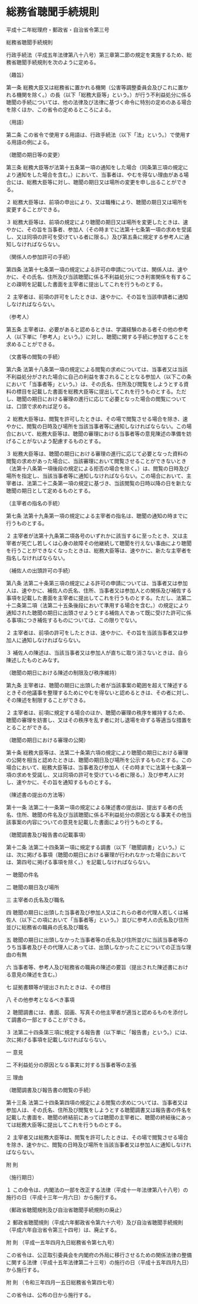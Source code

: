 # 総務省聴聞手続規則

平成十二年総理府・郵政省・自治省令第三号

総務省聴聞手続規則

行政手続法（平成五年法律第八十八号）第三章第二節の規定を実施するため、総務省聴聞手続規則を次のように定める。

（趣旨）

第一条 総務大臣又は総務省に置かれる機関（公害等調整委員会及びこれに置かれる機関を除く。）の長（以下「総務大臣等」という。）が行う不利益処分に係る聴聞の手続については、他の法律及び法律に基づく命令に特別の定めのある場合を除くほか、この省令の定めるところによる。

（用語）

第二条 この省令で使用する用語は、行政手続法（以下「法」という。）で使用する用語の例による。

（聴聞の期日等の変更）

第三条 総務大臣等が法第十五条第一項の通知をした場合（同条第三項の規定により通知をした場合を含む。）において、当事者は、やむを得ない理由がある場合には、総務大臣等に対し、聴聞の期日又は場所の変更を申し出ることができる。

２ 総務大臣等は、前項の申出により、又は職権により、聴聞の期日又は場所を変更することができる。

３ 総務大臣等は、前項の規定により聴聞の期日又は場所を変更したときは、速やかに、その旨を当事者、参加人（その時までに法第十七条第一項の求めを受諾し、又は同項の許可を受けている者に限る。）及び第五条に規定する参考人に通知しなければならない。

（関係人の参加許可の手続）

第四条 法第十七条第一項の規定による許可の申請については、関係人は、速やかに、その氏名、住所及び当該聴聞に係る不利益処分につき利害関係を有することの疎明を記載した書面を主宰者に提出してこれを行うものとする。

２ 主宰者は、前項の許可をしたときは、速やかに、その旨を当該申請者に通知しなければならない。

（参考人）

第五条 主宰者は、必要があると認めるときは、学識経験のある者その他の参考人（以下単に「参考人」という。）に対し、聴聞に関する手続に参加することを求めることができる。

（文書等の閲覧の手続）

第六条 法第十八条第一項の規定による閲覧の求めについては、当事者又は当該不利益処分がされた場合に自己の利益を害されることとなる参加人（以下この条において「当事者等」という。）は、その氏名、住所及び閲覧をしようとする資料の標目を記載した書面を総務大臣等に提出してこれを行うものとする。ただし、聴聞の期日における審理の進行に応じて必要となった場合の閲覧については、口頭で求めれば足りる。

２ 総務大臣等は、閲覧を許可したときは、その場で閲覧させる場合を除き、速やかに、閲覧の日時及び場所を当該当事者等に通知しなければならない。この場合において、総務大臣等は、聴聞の審理における当事者等の意見陳述の準備を妨げることがないよう配慮するものとする。

３ 総務大臣等は、聴聞の期日における審理の進行に応じて必要となった資料の閲覧の求めがあった場合に、当該審理において閲覧させることができないとき（法第十八条第一項後段の規定による拒否の場合を除く。）は、閲覧の日時及び場所を指定し、当該当事者等に通知しなければならない。この場合において、主宰者は、法第二十二条第一項の規定に基づき、当該閲覧の日時以降の日を新たな聴聞の期日として定めるものとする。

（主宰者の指名の手統）

第七条 法第十九条第一項の規定による主宰者の指名は、聴聞の通知の時までに行うものとする。

２ 主宰者が法第十九条第二項各号のいずれかに該当するに至ったとき、又は主宰者が死亡し若しくは心身の故障その他継続して聴聞を行えない事由により聴聞を行うことができなくなったときは、総務大臣等は、速やかに、新たな主宰者を指名しなければならない。

（補佐人の出頭許可の手続）

第八条 法第二十条第三項の規定による許可の申請については、当事者又は参加人は、速やかに、補佐人の氏名、住所、当事者又は参加人との関係及び補佐する事項を記載した書面を主宰者に提出してこれを行うものとする。ただし、法第二十二条第二項（法第二十五条後段において準用する場合を含む。）の規定により通知された聴聞の期日に出頭させようとする補佐人であって既に受けた許可に係る事項につき補佐するものについては、この限りでない。

２ 主宰者は、前項の許可をしたときは、速やかに、その旨を当該当事者又は参加人に通知しなければならない。

３ 補佐人の陳述は、当該当事者又は参加人が直ちに取り消さないときは、自ら陳述したものとみなす。

（聴聞の期日における陳述の制限及び秩序維持）

第九条 主宰者は、聴聞の期日に出頭した者が当該事案の範囲を超えて陳述するときその他議事を整理するためにやむを得ないと認めるときは、その者に対し、その陳述を制限することができる。

２ 主宰者は、前項に規定する場合のほか、聴聞の審理の秩序を維持するため、聴聞の審理を妨害し、又はその秩序を乱す者に対し退場を命ずる等適当な措置をとることができる。

（聴聞の期日における審理の公開）

第十条 総務大臣等は、法第二十条第六項の規定により聴聞の期日における審理の公開を相当と認めたときは、聴聞の期日及び場所を公示するものとする。この場合において、総務大臣等は、当事者及び参加人（その時までに法第十七条第一項の求めを受諾し、又は同項の許可を受けている者に限る。）及び参考人に対し、速やかに、その旨を通知するものとする。

（陳述書の提出の方法等）

第十一条 法第二十一条第一項の規定による陳述書の提出は、提出する者の氏名、住所、聴聞の件名及び当該聴聞に係る不利益処分の原因となる事実その他当該事案の内容についての意見を記載した書面により行うものとする。

（聴聞調書及び報告書の記載事項）

第十二条 法第二十四条第一項に規定する調書（以下「聴聞調書」という。）には、次に掲げる事項（聴聞の期日における審理が行われなかった場合においては、第四号に掲げる事項を除く。）を記載しなければならない。

一 聴聞の件名

二 聴聞の期日及び場所

三 主宰者の氏名及び職名

四 聴聞の期日に出頭した当事者及び参加人又はこれらの者の代理人若しくは補佐人（以下この項において「当事者等」という。）並びに参考人の氏名及び住所並びに総務省の職員の氏名及び職名

五 聴聞の期日に出頭しなかった当事者等の氏名及び住所並びに当該当事者等のうち当事者及びその代理人にあっては、出頭しなかったことについての正当な理由の有無

六 当事者等、参考人及び総務省の職員の陳述の要旨（提出された陳述書における意見の陳述を含む。）

七 証拠書類等が提出されたときは、その標目

八 その他参考となるべき事項

２ 聴聞調書には、書面、図画、写真その他主宰者が適当と認めるものを添付して調書の一部とすることができる。

３ 法第二十四条第三項に規定する報告書（以下単に「報告書」という。）には、次に掲げる事項を記載しなければならない。

一 意見

二 不利益処分の原因となる事実に対する当事者等の主張

三 理由

（聴聞調書及び報告書の閲覧の手続）

第十三条 法第二十四条第四項の規定による閲覧の求めについては、当事者又は参加人は、その氏名、住所及び閲覧をしようとする聴聞調書又は報告書の件名を記載した書面を、聴聞の終結前にあっては聴聞の主宰者に、聴聞の終結後にあっては総務大臣等に提出してこれを行うものとする。

２ 主宰者又は総務大臣等は、閲覧を許可したときは、その場で閲覧させる場合を除き、速やかに、閲覧の日時及び場所を当該当事者又は参加人に通知しなければならない。

附 則

（施行期日）

１ この命令は、内閣法の一部を改正する法律（平成十一年法律第八十八号）の施行の日（平成十三年一月六日）から施行する。

（郵政省聴聞規則及び自治省聴聞手続規則の廃止）

２ 郵政省聴聞規則（平成六年郵政省令第六十六号）及び自治省聴聞手続規則（平成六年自治省令第三十四号）は、廃止する。

附 則 （平成一五年四月九日総務省令第七九号）

この省令は、公正取引委員会を内閣府の外局に移行させるための関係法律の整備に関する法律（平成十五年法律第二十三号）の施行の日（平成十五年四月九日）から施行する。

附 則 （令和三年四月一五日総務省令第四七号）

この省令は、公布の日から施行する。
